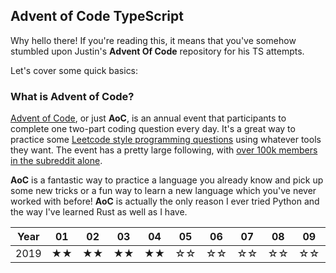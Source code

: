 ## Advent of Code TypeScript
Why hello there! If you're reading this, it means that you've somehow stumbled upon Justin's **Advent Of Code** repository for his TS attempts. 

Let's cover some quick basics:

### What is Advent of Code?
[Advent of Code](https://adventofcode.com/), or just **AoC**, is an annual event that participants to complete one two-part coding question every day. It's a great way to practice some [Leetcode style programming questions](https://leetcode.com/) using whatever tools they want. The event has a pretty large following, with [over 100k members in the subreddit alone](https://www.reddit.com/r/adventofcode).

**AoC** is a fantastic way to practice a language you already know and pick up some new tricks or a fun way to learn a new language which you've never worked with before! **AoC** is actually the only reason I ever tried Python and the way I've learned Rust as well as I have. 

|Year|01|02|03|04|05|06|07|08|09|10|11|12|13|14|15|16|17|18|19|20|21|22|23|24|25|
|----|--|--|--|--|--|--|--|--|--|--|--|--|--|--|--|--|--|--|--|--|--|--|--|--|--|
|2019|★★|★★|★★|★★|☆☆|☆☆|☆☆|☆☆|☆☆|☆☆|☆☆|☆☆|☆☆|☆☆|☆☆|☆☆|☆☆|☆☆|☆☆|☆☆|☆☆|☆☆|☆☆|☆☆|☆☆|